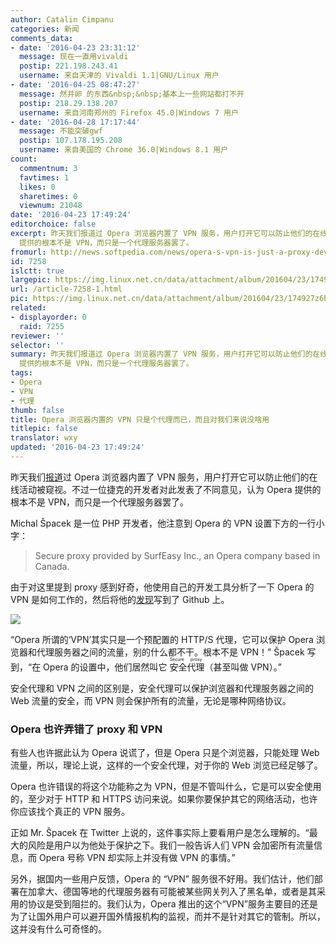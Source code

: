 ```yaml
---
author: Catalin Cimpanu
categories: 新闻
comments_data:
- date: '2016-04-23 23:31:12'
  message: 现在一直用vivaldi
  postip: 221.198.243.41
  username: 来自天津的 Vivaldi 1.1|GNU/Linux 用户
- date: '2016-04-25 08:47:27'
  message: 然并卵 的东西&nbsp;&nbsp;基本上一些网站都打不开
  postip: 218.29.138.207
  username: 来自河南郑州的 Firefox 45.0|Windows 7 用户
- date: '2016-04-28 17:17:44'
  message: 不能突破gwf
  postip: 107.178.195.208
  username: 来自美国的 Chrome 36.0|Windows 8.1 用户
count:
  commentnum: 3
  favtimes: 1
  likes: 0
  sharetimes: 0
  viewnum: 21048
date: '2016-04-23 17:49:24'
editorchoice: false
excerpt: 昨天我们报道过 Opera 浏览器内置了 VPN 服务，用户打开它可以防止他们的在线活动被窥视。不过一位捷克的开发者对此发表了不同意见，认为 Opera
  提供的根本不是 VPN，而只是一个代理服务器罢了。
fromurl: http://news.softpedia.com/news/opera-s-vpn-is-just-a-proxy-developer-says-503330.shtml
id: 7258
islctt: true
largepic: https://img.linux.net.cn/data/attachment/album/201604/23/174927z6bu90tn3cz99bf6.png
url: /article-7258-1.html
pic: https://img.linux.net.cn/data/attachment/album/201604/23/174927z6bu90tn3cz99bf6.png.thumb.jpg
related:
- displayorder: 0
  raid: 7255
reviewer: ''
selector: ''
summary: 昨天我们报道过 Opera 浏览器内置了 VPN 服务，用户打开它可以防止他们的在线活动被窥视。不过一位捷克的开发者对此发表了不同意见，认为 Opera
  提供的根本不是 VPN，而只是一个代理服务器罢了。
tags:
- Opera
- VPN
- 代理
thumb: false
title: Opera 浏览器内置的 VPN 只是个代理而已，而且对我们来说没啥用
titlepic: false
translator: wxy
updated: '2016-04-23 17:49:24'
---
```


昨天我们[报道](/article-7255-1.html)过 Opera 浏览器内置了 VPN 服务，用户打开它可以防止他们的在线活动被窥视。不过一位捷克的开发者对此发表了不同意见，认为 Opera 提供的根本不是 VPN，而只是一个代理服务器罢了。


Michal Špacek 是一位 PHP 开发者，他注意到 Opera 的 VPN 设置下方的一行小字：



> 
> Secure proxy provided by SurfEasy Inc., an Opera company based in Canada.
> 
> 
> 


由于对这里提到 proxy 感到好奇，他使用自己的开发工具分析了一下 Opera 的 VPN 是如何工作的，然后将他的[发现](https://gist.github.com/spaze/558b7c4cd81afa7c857381254ae7bd10)写到了 Github 上。


![](https://img.linux.net.cn/data/attachment/album/201604/23/174927z6bu90tn3cz99bf6.png)


“Opera 所谓的‘VPN’其实只是一个预配置的 HTTP/S 代理，它可以保护 Opera 浏览器和代理服务器之间的流量，别的什么都不干。根本不是 VPN！” Špacek 写到，“在 Opera 的设置中，他们居然叫它<ruby> 安全代理 <rp>  （ </rp> <rt>  Secure proxy </rt> <rp>  ） </rp></ruby>（甚至叫做 VPN）。”


安全代理和 VPN 之间的区别是，安全代理可以保护浏览器和代理服务器之间的 Web 流量的安全，而 VPN 则会保护所有的流量，无论是哪种网络协议。


### Opera 也许弄错了 proxy 和 VPN


有些人也许据此认为 Opera 说谎了，但是 Opera 只是个浏览器，只能处理 Web 流量，所以，理论上说，这样的一个安全代理，对于你的 Web 浏览已经足够了。


Opera 也许错误的将这个功能称之为 VPN，但是不管叫什么，它是可以安全使用的，至少对于 HTTP 和 HTTPS 访问来说。如果你要保护其它的网络活动，也许你应该找个真正的 VPN 服务。


正如 Mr. Špacek 在 Twitter 上说的，这件事实际上要看用户是怎么理解的。“最大的风险是用户以为他处于保护之下。我们一般告诉人们 VPN 会加密所有流量信息，而 Opera 号称 VPN 却实际上并没有做 VPN 的事情。”


另外，据国内一些用户反馈，Opera 的 “VPN” 服务很不好用。我们估计，他们部署在加拿大、德国等地的代理服务器有可能被某些网关列入了黑名单，或者是其采用的协议是受到阻拦的。我们认为，Opera 推出的这个“VPN”服务主要目的还是为了让国外用户可以避开国外情报机构的监视，而并不是针对其它的管制。所以，这并没有什么可奇怪的。